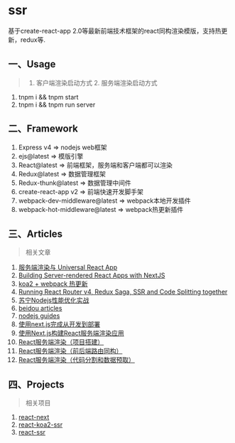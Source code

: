# ssr
基于create-react-app 2.0等最新前端技术框架的react同构渲染模版，支持热更新，redux等.

## 一、Usage
> 1. 客户端渲染启动方式  2. 服务端渲染启动方式

1. tnpm i && tnpm start
2. tnpm i && tnpm run server

## 二、Framework

1. Express v4 => nodejs web框架
2. ejs@latest => 模版引擎
3. React@latest => 前端框架，服务端和客户端都可以渲染
4. Redux@latest => 数据管理框架
5. Redux-thunk@latest => 数据管理中间件
6. create-react-app v2 => 前端快速开发脚手架
7. webpack-dev-middleware@latest => webpack本地开发插件
8. webpack-hot-middleware@latest => webpack热更新插件

## 三、Articles
> 相关文章

1. [服务端渲染与 Universal React App](https://zhuanlan.zhihu.com/p/30580569)
2. [Building Server-rendered React Apps with NextJS](https://medium.com/@tilomitra/building-server-rendered-react-apps-with-nextjs-40313e978cb4)
3. [koa2 + webpack 热更新](https://www.cnblogs.com/liuyt/p/7217024.html)
4. [Running React Router v4, Redux Saga, SSR and Code Splitting together](https://marmelab.com/blog/2017/10/17/code-splitting.html)
5. [苏宁Nodejs性能优化实战](http://www.infoq.com/cn/articles/suning-nodejs-performance-optimization)
6. [beidou articles](https://github.com/alibaba/beidou/blob/master/packages/beidou-docs/articles/high-performance-isomorphic-app.md)
7. [nodejs guides](https://nodejs.org/en/docs/guides/)
8. [使用next.js完成从开发到部署](https://juejin.im/post/5b08078b51882538ad3f163d)
9. [使用Next.js构建React服务端渲染应用](https://segmentfault.com/a/1190000015578803)
10. [React服务端渲染（项目搭建）](https://juejin.im/post/5bbc3d875188255c451ec659)
11. [React服务端渲染（前后端路由同构）](https://juejin.im/post/5bbedfca5188255c5e670682)
12. [React服务端渲染（代码分割和数据预取）](https://juejin.im/post/5bc59e995188255c352d88e1)

## 四、Projects
> 相关项目

1. [react-next](https://github.com/react-love/react-next)
2. [react-koa2-ssr](https://github.com/yangfan0095/react-koa2-ssr)
3. [react-ssr](https://github.com/code-mcx/react-ssr)
